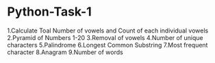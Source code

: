 # Python-Task-1
1.Calculate Toal Number of vowels and Count of each individual vowels  2.Pyramid of Numbers 1-20  3.Removal of vowels  4.Number of unique characters  5.Palindrome 6.Longest Common Substring  7.Most frequent character  8.Anagram  9.Number of words
